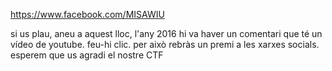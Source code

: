 
https://www.facebook.com/MISAWIU


si us plau, aneu a aquest lloc, l'any 2016 hi va haver un comentari que té un vídeo de youtube. feu-hi clic. per això rebràs un premi a les xarxes socials. esperem que us agradi el nostre CTF
